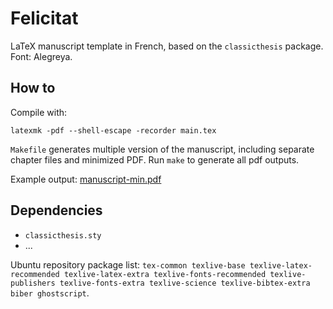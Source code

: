# Felicitat

LaTeX manuscript template in French, based on the `classicthesis` package. Font: Alegreya.


## How to

Compile with:
```
latexmk -pdf --shell-escape -recorder main.tex
```

`Makefile` generates multiple version of the manuscript, including separate chapter files and minimized PDF.
Run `make` to generate all pdf outputs.

Example output: [manuscript-min.pdf](./manuscript-min.pdf)


## Dependencies

* `classicthesis.sty`
* ...


Ubuntu repository package list: `tex-common texlive-base texlive-latex-recommended texlive-latex-extra texlive-fonts-recommended texlive-publishers texlive-fonts-extra texlive-science texlive-bibtex-extra biber ghostscript`.
